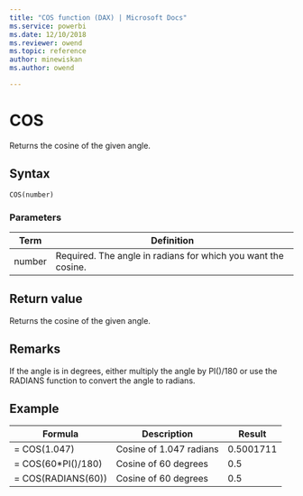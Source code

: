 ```yaml
---
title: "COS function (DAX) | Microsoft Docs"
ms.service: powerbi 
ms.date: 12/10/2018
ms.reviewer: owend
ms.topic: reference
author: minewiskan
ms.author: owend

---
```

# COS

Returns the cosine of the given angle.  
  
## Syntax  
  
```dax
COS(number)  
```
  
### Parameters
  
|Term|Definition|  
|--------|--------------|  
|number|Required. The angle in radians for which you want the cosine.|  
  
## Return value

Returns the cosine of the given angle.  
  
## Remarks

If the angle is in degrees, either multiply the angle by PI()/180 or use the RADIANS function to convert the angle to radians.  
  
## Example  
  
|Formula|Description|Result|  
|-----------|---------------|----------|  
|= COS(1.047)|Cosine of 1.047 radians|0.5001711|  
|= COS(60*PI()/180)|Cosine of 60 degrees|0.5|  
|= COS(RADIANS(60))|Cosine of 60 degrees|0.5|  
